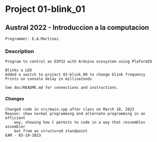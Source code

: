 # Project 01-blink_01

##  Austral 2022 - Introduccion a la computacion 
    
    Programmer: E.A.Martinez

### Description

    Program to control an ESP32 with Arduino ecosystem using PlaformIO

    Blinks a LED
    Added a switch to project 01-blink_00 to change blink frequency
    Prints on console delay in milliseconds

    See doc/README.md for connections and instructions.

#### Changes
    
    Changed code in src/main.cpp after class on March 18, 2023
    Reason: show normal programming and alternate programming in an efficient
        way, showing how C permits to code in a way that ressembles assembler
        but from an structured standpoint
    EAM - 03-19-2023
    


